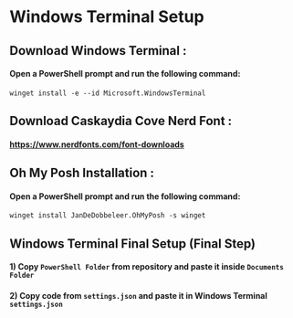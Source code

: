 # Windows Terminal Setup

## Download Windows Terminal :

#### Open a PowerShell prompt and run the following command:

    winget install -e --id Microsoft.WindowsTerminal

## Download Caskaydia Cove Nerd Font :

#### https://www.nerdfonts.com/font-downloads

## Oh My Posh Installation :

#### Open a PowerShell prompt and run the following command:

    winget install JanDeDobbeleer.OhMyPosh -s winget

## Windows Terminal Final Setup (Final Step)

#### 1) Copy `PowerShell Folder` from repository and paste it inside `Documents Folder`

#### 2) Copy code from `settings.json` and paste it in Windows Terminal `settings.json`

